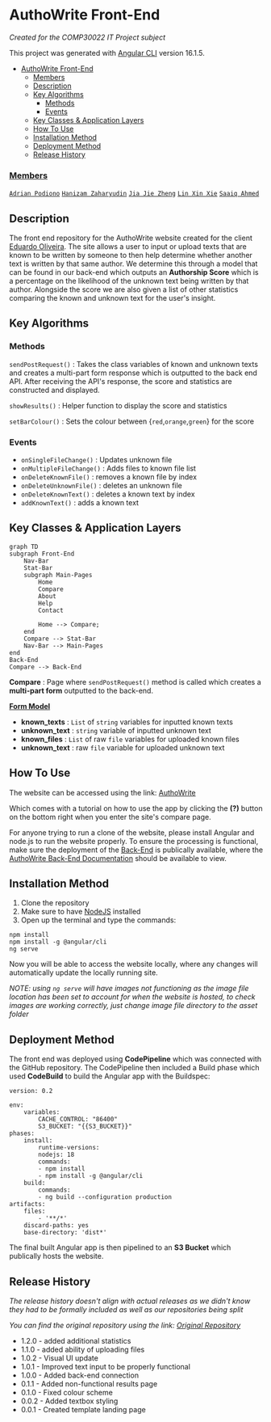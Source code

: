 # AuthoWrite Front-End

*Created for the COMP30022 IT Project subject*

This project was generated with [Angular CLI](https://github.com/angular/angular-cli) version 16.1.5.

- [AuthoWrite Front-End](#authowrite-front-end)
    - [Members](#members)
  - [Description](#description)
  - [Key Algorithms](#key-algorithms)
    - [Methods](#methods)
    - [Events](#events)
  - [Key Classes \& Application Layers](#key-classes--application-layers)
  - [How To Use](#how-to-use)
  - [Installation Method](#installation-method)
  - [Deployment Method](#deployment-method)
  - [Release History](#release-history)

### <u>Members</u>

[`Adrian Podiono`](https://www.linkedin.com/in/adrian-podiono-787367246)  [`Hanizam Zaharyudin`](https://www.linkedin.com/in/hanizam-zaharyudin-1a5124198)  [`Jia Jie Zheng`](https://www.linkedin.com/in/thomas-zheng-7622a2190/)  [`Lin Xin Xie`](https://www.linkedin.com/in/linxx/)  [`Saaiq Ahmed`](https://www.linkedin.com/in/saaiq-ahmed-364b5a219/)

## Description

The front end repository for the AuthoWrite website created for the client [Eduardo Oliveira](https://www.eduoliveira.com/). The site allows a user to input or upload texts that are known to be written by someone to then help determine whether another text is written by that same author. We determine this through a model that can be found in our back-end which outputs an **Authorship Score** which is a percentage on the likelihood of the unknown text being written by that author. Alongside the score we are also given a list of other statistics comparing the known and unknown text for the user's insight.

## Key Algorithms
### Methods
`sendPostRequest()` : Takes the class variables of known and unknown texts and creates a multi-part form response which is outputted to the back end API. After receiving the API's response, the score and statistics are constructed and displayed. 

`showResults()` : Helper function to display the score and statistics

`setBarColour()` : Sets the colour between {`red`,`orange`,`green`} for the score
### Events
- `onSingleFileChange()` : Updates unknown file
- `onMultipleFileChange()` : Adds files to known file list  
- `onDeleteKnownFile()` : removes a known file by index
- `onDeleteUnknownFile()` : deletes an unknown file
- `onDeleteKnownText()` : deletes a known text by index
- `addKnownText()` : adds a known text

## Key Classes & Application Layers
```mermaid
graph TD
subgraph Front-End
    Nav-Bar
    Stat-Bar
    subgraph Main-Pages
        Home
        Compare
        About
        Help
        Contact

        Home --> Compare;
    end
    Compare --> Stat-Bar
    Nav-Bar --> Main-Pages
end
Back-End
Compare --> Back-End
```
**Compare** : Page where `sendPostRequest()` method is called which creates a **multi-part form** outputted to the back-end. 

<u>**Form Model**</u>

- **known_texts** : `List` of `string` variables for inputted known texts
- **unknown_text** : `string` variable of inputted unknown text
- **known_files** : `List` of raw `file` variables for uploaded known files
- **unknown_text** : raw `file` variable for uploaded unknown text
## How To Use

The website can be accessed using the link: [AuthoWrite](http://authowrite-front-end-bucket.s3-website-ap-southeast-2.amazonaws.com/)

Which comes with a tutorial on how to use the app by clicking the **(?)** button on the bottom right when you enter the site's compare page.

For anyone trying to run a clone of the website, please install Angular and node.js to run the website properly. To ensure the processing is functional, make sure the deployment of the [Back-End](https://github.com/Re-Roll/AuthoWrite-back-end) is publically available, where the [AuthoWrite Back-End Documentation](http://3.26.213.177:5000/docs) should be available to view.  

## Installation Method
1. Clone the repository
2. Make sure to have [NodeJS](https://nodejs.org/en) installed
3. Open up the terminal and type the commands:

```
npm install
npm install -g @angular/cli
ng serve
```
Now you will be able to access the website locally, where any changes will automatically update the locally running site. 

*NOTE: using `ng serve` will have images not functioning as the image file location has been set to account for when the website is hosted, to check images are working correctly, just change image file directory to the asset folder*

## Deployment Method

The front end was deployed using **CodePipeline** which was connected with the GitHub repository. The CodePipeline then included a Build phase which used **CodeBuild** to build the Angular app with the Buildspec:

    version: 0.2

    env:
        variables:
            CACHE_CONTROL: "86400"
            S3_BUCKET: "{{S3_BUCKET}}"
    phases:
        install:
            runtime-versions:
            nodejs: 18
            commands:
            - npm install
            - npm install -g @angular/cli
        build:
            commands:
            - ng build --configuration production
    artifacts:
        files:
            - '**/*'
        discard-paths: yes
        base-directory: 'dist*'

The final built Angular app is then pipelined to an **S3 Bucket** which publically hosts the website.

## Release History

*The release history doesn't align with actual releases as we didn't know they had to be formally included as well as our repositories being split*

*You can find the original repository using the link: [Original Repository](https://github.com/SaaiqAhmed/reroll)*

- 1.2.0 - added additional statistics
- 1.1.0 - added ability of uploading files
- 1.0.2 - Visual UI update
- 1.0.1 - Improved text input to be properly functional
- 1.0.0 - Added back-end connection
- 0.1.1 - Added non-functional results page
- 0.1.0 - Fixed colour scheme
- 0.0.2 - Added textbox styling
- 0.0.1 - Created template landing page